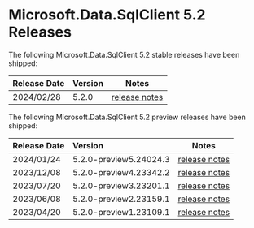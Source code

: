 # Microsoft.Data.SqlClient 5.2 Releases

The following Microsoft.Data.SqlClient 5.2 stable releases have been shipped:

| Release Date | Version | Notes |
| :-- | :-- | :--: |
| 2024/02/28 | 5.2.0 | [release notes](5.2.0.md) |

The following Microsoft.Data.SqlClient 5.2 preview releases have been shipped:

| Release Date | Version | Notes |
| :-- | :-- | :--: |
| 2024/01/24 | 5.2.0-preview5.24024.3 | [release notes](5.2.0-preview5.md) |
| 2023/12/08 | 5.2.0-preview4.23342.2 | [release notes](5.2.0-preview4.md) |
| 2023/07/20 | 5.2.0-preview3.23201.1 | [release notes](5.2.0-preview3.md) |
| 2023/06/08 | 5.2.0-preview2.23159.1 | [release notes](5.2.0-preview2.md) |
| 2023/04/20 | 5.2.0-preview1.23109.1 | [release notes](5.2.0-preview1.md) |

